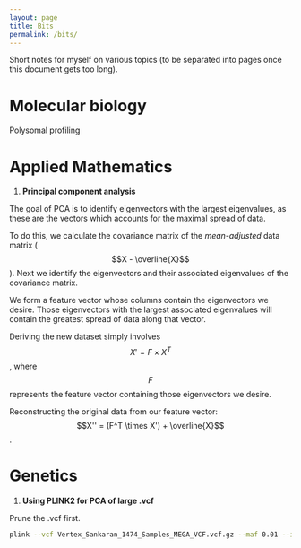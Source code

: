```yaml
---
layout: page
title: Bits
permalink: /bits/
---
```

Short notes for myself on various topics (to be separated into pages once this document gets too long).

Molecular biology
===
Polysomal profiling

Applied Mathematics
===
1. **Principal component analysis**

The goal of PCA is to identify eigenvectors with the largest eigenvalues, as these are the vectors which accounts for the maximal spread of data. 

To do this, we calculate the covariance matrix of the *mean-adjusted* data matrix ($$X - \overline{X}$$). Next we identify the eigenvectors and their associated eigenvalues of the covariance matrix.

We form a feature vector whose columns contain the eigenvectors we desire. Those eigenvectors with the largest associated eigenvalues will contain the greatest spread of data along that vector.

Deriving the new dataset simply involves $$X' = F\times X^T$$, where $$F$$ represents the feature vector containing those eigenvectors we desire.

Reconstructing the original data from our feature vector: $$X'' = (F^T \times X') + \overline{X}$$.

Genetics
===
1. **Using PLINK2 for PCA of large .vcf**

Prune the .vcf first.
~~~ bash
plink --vcf Vertex_Sankaran_1474_Samples_MEGA_VCF.vcf.gz --maf 0.01 --indep-pairwise 50 5 0.2 --out Vertex_clean
~~~
